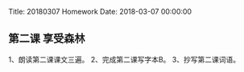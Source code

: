 Title: 20180307 Homework
Date: 2018-03-07 00:00:00


## 第二课 享受森林

1、朗读第二课课文三遍。
2、完成第二课写字本B。
3、抄写第二课词语。
